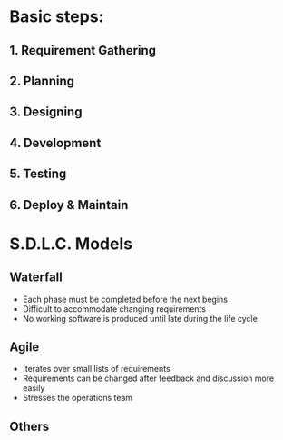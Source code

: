 # Basic steps:
## 1. Requirement Gathering
## 2. Planning
## 3. Designing
## 4. Development
## 5. Testing
## 6. Deploy & Maintain
# S.D.L.C. Models
## Waterfall
- Each phase must be completed before the next begins
- Difficult to accommodate changing requirements
- No working software is produced until late during the life cycle
## Agile
- Iterates over small lists of requirements
- Requirements can be changed after feedback and discussion more easily
- Stresses the operations team
## Others